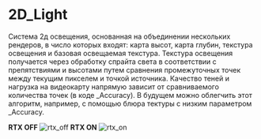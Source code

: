# 2D_Light
Система 2д освещения, основанная на объединении нескольких рендеров, в число которых входят: карта высот, карта глубин, текстура освещения и базовая освещаемая текстура. 
Текстура освещения получается через обработку спрайта света в соответствии с препятствиями и высотами путем сравнения промежуточных точек между текущим пикселем и точкой источника. 
Качество теней и нагрузка на видеокарту напрямую зависит от сравниваемого количества точек (в коде _Accuracy). 
В будущем можно облегчить этот алгоритм, например, с помощью блюра тектуры с низким параметром _Accuracy. 

**RTX OFF**
![rtx_off](https://user-images.githubusercontent.com/86166661/204060574-e8c1ae81-7860-4200-9341-62634c9d4df8.png)
**RTX ON**
![rtx_on](https://user-images.githubusercontent.com/86166661/204060582-d4d3fd03-84db-4ea9-ba42-e121d299dd1d.png)
